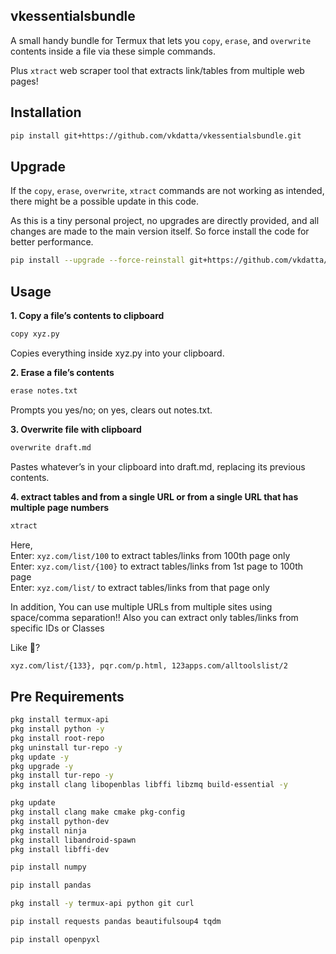 ## vkessentialsbundle

A small handy bundle for Termux that lets you ```copy```, ```erase```, and ```overwrite``` contents inside a file via these simple commands. 

Plus ```xtract``` web scraper tool that extracts link/tables from multiple web pages!

## Installation

```bash
pip install git+https://github.com/vkdatta/vkessentialsbundle.git
```

## Upgrade

If the ```copy```, ```erase```, ```overwrite```, ```xtract``` commands are not working as intended, there might be a possible update in this code. 

As this is a tiny personal project, no upgrades are directly provided, and all changes are made to the main version itself. So force install the code for better performance. 

```bash
pip install --upgrade --force-reinstall git+https://github.com/vkdatta/vkessentialsbundle.git
```

## Usage

__1. Copy a file’s contents to clipboard__

```bash
copy xyz.py
```
Copies everything inside xyz.py into your clipboard.

__2. Erase a file’s contents__

```bash
erase notes.txt
```
Prompts you yes/no; on yes, clears out notes.txt.

__3. Overwrite file with clipboard__

```bash
overwrite draft.md
```
Pastes whatever’s in your clipboard into draft.md, replacing its previous contents.

__4. extract tables and from a single URL or from a single URL that has multiple page numbers__

```bash
xtract
```

Here,  
Enter: ```xyz.com/list/100``` to extract tables/links from 100th page only  
Enter: ```xyz.com/list/{100}``` to extract tables/links from 1st page to 100th page  
Enter: ```xyz.com/list/``` to extract tables/links from that page only  

In addition, You can use multiple URLs from multiple sites using space/comma separation!! Also you can extract only tables/links from specific IDs or Classes

Like 🤔?

```bash
xyz.com/list/{133}, pqr.com/p.html, 123apps.com/alltoolslist/2
```

## Pre Requirements

```bash
pkg install termux-api
pkg install python -y
pkg install root-repo
pkg uninstall tur-repo -y
pkg update -y
pkg upgrade -y
pkg install tur-repo -y
pkg install clang libopenblas libffi libzmq build-essential -y
```
```bash
pkg update
pkg install clang make cmake pkg-config
pkg install python-dev
pkg install ninja
pkg install libandroid-spawn
pkg install libffi-dev
```
```bash
pip install numpy
```
```bash
pip install pandas
```
```bash
pkg install -y termux-api python git curl
```
```bash
pip install requests pandas beautifulsoup4 tqdm 
```
```bash
pip install openpyxl 
```
